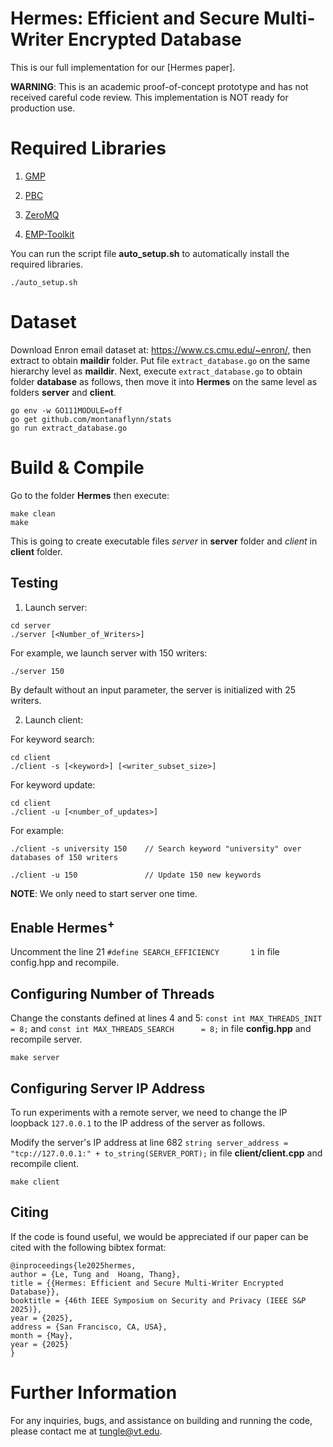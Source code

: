 # Hermes: Efficient and Secure Multi-Writer Encrypted Database

This is our full implementation for our [Hermes paper].

**WARNING**: This is an academic proof-of-concept prototype and has not received careful code review. This implementation is NOT ready for production use.

# Required Libraries

1. [GMP](https://gmplib.org)

2. [PBC](https://crypto.stanford.edu/pbc)

3. [ZeroMQ](https://github.com/zeromq/cppzmq)

4. [EMP-Toolkit](https://github.com/emp-toolkit/emp-tool)

You can run the script file **auto_setup.sh** to automatically install the required libraries. 
```
./auto_setup.sh
```

# Dataset

Download Enron email dataset at: https://www.cs.cmu.edu/~enron/, then extract to obtain **maildir** folder. Put file ``extract_database.go`` on the same hierarchy level as **maildir**. Next, execute ``extract_database.go`` to obtain folder **database** as follows, then move it into **Hermes** on the same level as folders **server** and **client**. 
```
go env -w GO111MODULE=off 
go get github.com/montanaflynn/stats
go run extract_database.go
```

# Build & Compile

Go to the folder **Hermes** then execute:
``` 
make clean
make
```
This is going to create executable files *server* in **server** folder and *client* in **client** folder.

## Testing

1. Launch server:
```
cd server
./server [<Number_of_Writers>]
```

For example, we launch server with 150 writers:
```
./server 150
```

By default without an input parameter, the server is initialized with 25 writers. 

2. Launch client:

For keyword search:
```
cd client
./client -s [<keyword>] [<writer_subset_size>] 
```

For keyword update:
```
cd client
./client -u [<number_of_updates>]
```

For example: 
```
./client -s university 150    // Search keyword "university" over databases of 150 writers
```

```
./client -u 150               // Update 150 new keywords
```

**NOTE**: We only need to start server one time. 

## Enable Hermes<sup>+</sup>
Uncomment the line 21 ``#define SEARCH_EFFICIENCY       1`` in file config.hpp and recompile.

## Configuring Number of Threads
Change the constants defined at lines 4 and 5: ``const int MAX_THREADS_INIT      = 8;`` and ``const int MAX_THREADS_SEARCH      = 8;`` in file **config.hpp** and recompile server. 
``` 
make server
```

## Configuring Server IP Address
To run experiments with a remote server, we need to change the IP loopback ```127.0.0.1``` to the IP address of the server as follows. 

Modify the server's IP address at line 682 ``string server_address = "tcp://127.0.0.1:" + to_string(SERVER_PORT);`` in file **client/client.cpp** and recompile client.
``` 
make client
```

## Citing

If the code is found useful, we would be appreciated if our paper can be cited with the following bibtex format: 

```
@inproceedings{le2025hermes,
author = {Le, Tung and  Hoang, Thang},
title = {{Hermes: Efficient and Secure Multi-Writer Encrypted Database}},
booktitle = {46th IEEE Symposium on Security and Privacy (IEEE S&P 2025)},
year = {2025},
address = {San Francisco, CA, USA},
month = {May},
year = {2025}
}
```

# Further Information
For any inquiries, bugs, and assistance on building and running the code, please contact me at [tungle@vt.edu](mailto:tungle@vt.edu?Subject=[Hermes]%20Inquiry).

